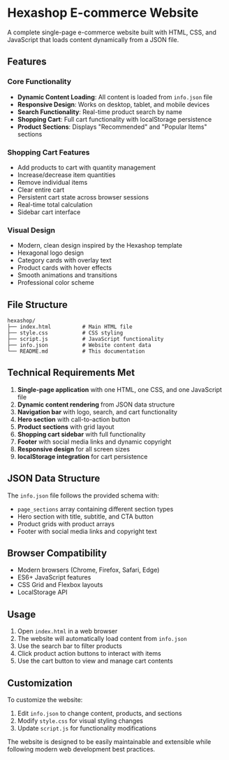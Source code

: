 # Hexashop E-commerce Website

A complete single-page e-commerce website built with HTML, CSS, and JavaScript that loads content dynamically from a JSON file.

## Features

### Core Functionality
- **Dynamic Content Loading**: All content is loaded from `info.json` file
- **Responsive Design**: Works on desktop, tablet, and mobile devices
- **Search Functionality**: Real-time product search by name
- **Shopping Cart**: Full cart functionality with localStorage persistence
- **Product Sections**: Displays "Recommended" and "Popular Items" sections

### Shopping Cart Features
- Add products to cart with quantity management
- Increase/decrease item quantities
- Remove individual items
- Clear entire cart
- Persistent cart state across browser sessions
- Real-time total calculation
- Sidebar cart interface

### Visual Design
- Modern, clean design inspired by the Hexashop template
- Hexagonal logo design
- Category cards with overlay text
- Product cards with hover effects
- Smooth animations and transitions
- Professional color scheme

## File Structure

```
hexashop/
├── index.html          # Main HTML file
├── style.css           # CSS styling
├── script.js           # JavaScript functionality
├── info.json           # Website content data
└── README.md           # This documentation
```

## Technical Requirements Met

1. **Single-page application** with one HTML, one CSS, and one JavaScript file
2. **Dynamic content rendering** from JSON data structure
3. **Navigation bar** with logo, search, and cart functionality
4. **Hero section** with call-to-action button
5. **Product sections** with grid layout
6. **Shopping cart sidebar** with full functionality
7. **Footer** with social media links and dynamic copyright
8. **Responsive design** for all screen sizes
9. **localStorage integration** for cart persistence

## JSON Data Structure

The `info.json` file follows the provided schema with:
- `page_sections` array containing different section types
- Hero section with title, subtitle, and CTA button
- Product grids with product arrays
- Footer with social media links and copyright text

## Browser Compatibility

- Modern browsers (Chrome, Firefox, Safari, Edge)
- ES6+ JavaScript features
- CSS Grid and Flexbox layouts
- LocalStorage API

## Usage

1. Open `index.html` in a web browser
2. The website will automatically load content from `info.json`
3. Use the search bar to filter products
4. Click product action buttons to interact with items
5. Use the cart button to view and manage cart contents

## Customization

To customize the website:
1. Edit `info.json` to change content, products, and sections
2. Modify `style.css` for visual styling changes
3. Update `script.js` for functionality modifications

The website is designed to be easily maintainable and extensible while following modern web development best practices.

